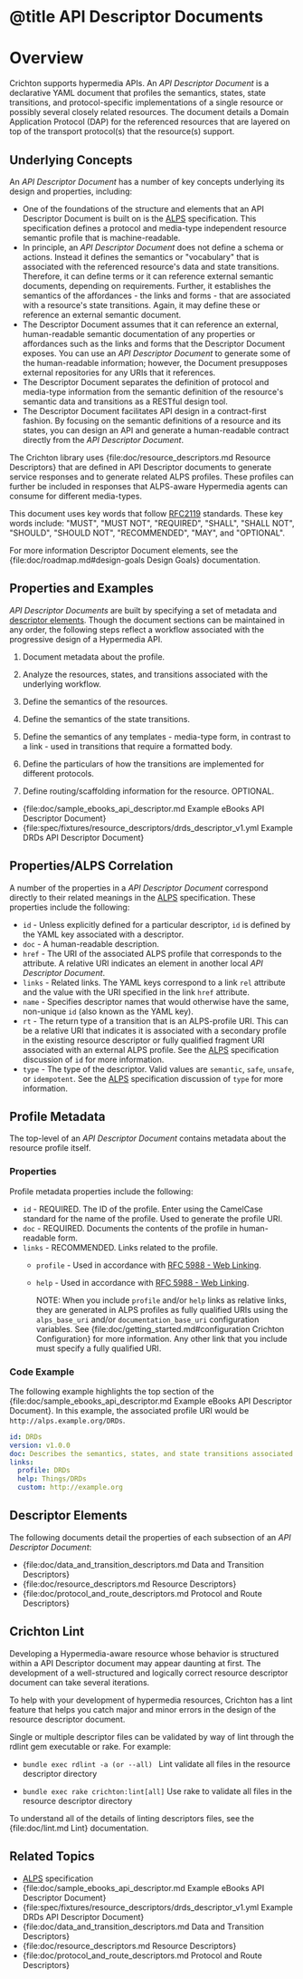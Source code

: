 # @title API Descriptor Documents

# Overview
Crichton supports hypermedia APIs. An _API Descriptor Document_ is a declarative YAML document that profiles the 
semantics, states, state transitions, and protocol-specific implementations of a single resource or possibly several 
closely related resources. The document details a Domain Application Protocol (DAP) for the referenced resources that 
are layered on top of the transport protocol(s) that the resource(s) support.

## Underlying Concepts<a name="underlying-concepts"></a> 
An _API Descriptor Document_ has a number of key concepts underlying its design and properties, including:

- One of the foundations of the structure and elements that an API Descriptor Document is built on is the 
[ALPS][] specification. This specification defines a protocol and media-type independent 
resource semantic profile that is machine-readable.
- In principle, an _API Descriptor Document_ does not define a schema or actions. Instead it defines the semantics or 
"vocabulary" that is associated with the referenced resource's data and state transitions. Therefore, it can define 
terms or it can reference external semantic documents, depending on requirements. Further, it establishes the semantics 
of the affordances - the links and forms - that are associated with a resource's state transitions. Again, it may define 
these or reference an external semantic document.
- The Descriptor Document assumes that it can reference an external, human-readable semantic documentation of any 
properties or affordances such as the links and forms that the Descriptor Document exposes. You can use an _API 
Descriptor Document_ to generate some of the human-readable information; however, the Document presupposes external 
repositories for any URIs that it references.
- The Descriptor Document separates the definition of protocol and media-type information from the semantic definition 
of the resource's semantic data and transitions as a RESTful design tool.
- The Descriptor Document facilitates API design in a contract-first fashion. By focusing on the semantic 
definitions of a resource and its states, you can design an API and generate a human-readable contract directly from 
the _API Descriptor Document_.

The Crichton library uses {file:doc/resource_descriptors.md Resource Descriptors} that are defined in API Descriptor documents to generate service responses and to generate related ALPS profiles. These profiles can further be included in responses that ALPS-aware Hypermedia agents can consume for different media-types.

This document uses key words that follow [RFC2119](http://tools.ietf.org/html/rfc2119) standards. These key words 
include: "MUST", "MUST NOT", "REQUIRED", "SHALL", "SHALL NOT", "SHOULD", "SHOULD NOT", "RECOMMENDED", "MAY", and 
"OPTIONAL".

For more information Descriptor Document elements, see the {file:doc/roadmap.md#design-goals Design Goals} documentation.

## Properties and Examples<a name="properties-and-examples"></a>
_API Descriptor Documents_ are built by specifying a set of metadata and [descriptor elements](#descriptor-elements). 
Though the document sections can be maintained in any order, the following steps reflect a workflow associated with the 
progressive design of a Hypermedia API. 

1. Document metadata about the profile.

2. Analyze the resources, states, and transitions associated with the underlying workflow.

3. Define the semantics of the resources.

4. Define the semantics of the state transitions.

5. Define the semantics of any templates - media-type form, in contrast to a link - used in transitions that require a 
formatted body.

6. Define the particulars of how the transitions are implemented for different protocols.

7. Define routing/scaffolding information for the resource. OPTIONAL.

* {file:doc/sample_ebooks_api_descriptor.md Example eBooks API Descriptor Document}
* {file:spec/fixtures/resource_descriptors/drds_descriptor_v1.yml Example DRDs API Descriptor Document}


## Properties/ALPS Correlation<a name="properties-alps-correlation"></a>
A number of the properties in a _API Descriptor Document_ correspond directly to their related meanings in the 
[ALPS][] specification. These properties include the following:

- `id` - Unless explicitly defined for a particular descriptor, `id` is defined by the YAML key associated with a 
descriptor.
- `doc` - A human-readable description.
- `href` - The URI of the associated ALPS profile that corresponds to the attribute. A relative URI indicates an element 
in another local _API Descriptor Document_.
- `links` - Related links. The YAML keys correspond to a link `rel` attribute and the value with the URI 
specified in the link `href` attribute.
- `name` - Specifies descriptor names that would otherwise have the same, non-unique `id` (also known as the YAML key).
- `rt` - The return type of a transition that is an ALPS-profile URI. This can be a relative URI that indicates it is 
associated with a secondary profile in the existing resource descriptor or fully qualified fragment URI associated 
with an external ALPS profile. See the [ALPS][] specification discussion of `id` for more information.
- `type` - The type of the descriptor. Valid values are `semantic`, `safe`, `unsafe`, or `idempotent`. See the [ALPS][] 
specification discussion of `type` for more information.

## Profile Metadata<a name="profile-metadata"></a>
The top-level of an _API Descriptor Document_ contains metadata about the resource profile itself.

### Properties<a name="properties"></a>
Profile metadata properties include the following:

- `id` - REQUIRED. The ID of the profile. Enter using the CamelCase standard for the name of the profile. Used to 
generate the profile URI.
- `doc` - REQUIRED. Documents the contents of the profile in human-readable form.
- `links` - RECOMMENDED. Links related to the profile.
  - `profile` - Used in accordance with [RFC 5988 - Web Linking](http://tools.ietf.org/html/rfc5988).
  - `help` - Used in accordance with [RFC 5988 - Web Linking](http://tools.ietf.org/html/rfc5988).

    NOTE: When you include `profile` and/or `help` links as relative links, they are generated in ALPS profiles as
fully qualified URIs using the `alps_base_uri` and/or `documentation_base_uri` configuration variables. See 
{file:doc/getting_started.md#configuration Crichton Configuration} for more information. Any other link that you 
include must specify a fully qualified URI.

### Code Example<a name="code-example"></a>
The following example highlights the top section of the 
{file:doc/sample_ebooks_api_descriptor.md Example eBooks API Descriptor Document}. In this example, the associated 
profile URI would be `http://alps.example.org/DRDs`.

```yaml
id: DRDs
version: v1.0.0
doc: Describes the semantics, states, and state transitions associated with DRDs.
links:
  profile: DRDs
  help: Things/DRDs
  custom: http://example.org
```

## Descriptor Elements<a name="descriptor-elements"></a>
The following documents detail the properties of each subsection of an _API Descriptor Document_:

* {file:doc/data_and_transition_descriptors.md Data and Transition Descriptors}
* {file:doc/resource_descriptors.md Resource Descriptors}
* {file:doc/protocol_and_route_descriptors.md Protocol and Route Descriptors}

## Crichton Lint<a name="crichton-lint"></a>
Developing a Hypermedia-aware resource whose behavior is structured within a API Descriptor document may appear 
daunting at first. The development of a well-structured and logically correct resource descriptor document can take 
several iterations.

To help with your development of hypermedia resources, Crichton has a lint feature that helps you catch major and minor errors in the design of the resource descriptor document.

Single or multiple descriptor files can be validated by way of lint through the rdlint gem executable or rake. For example:

* `bundle exec rdlint -a (or --all) ` Lint validate all files in the resource descriptor directory

* `bundle exec rake crichton:lint[all]` Use rake to validate all files in the resource descriptor directory

To understand all of the details of linting descriptors files, see the {file:doc/lint.md Lint} documentation.

## Related Topics<a name="related-topics"></a>
* [ALPS][] specification
* {file:doc/sample_ebooks_api_descriptor.md Example eBooks API Descriptor Document}
* {file:spec/fixtures/resource_descriptors/drds_descriptor_v1.yml Example DRDs API Descriptor Document}
* {file:doc/data_and_transition_descriptors.md Data and Transition Descriptors}
* {file:doc/resource_descriptors.md Resource Descriptors}
* {file:doc/protocol_and_route_descriptors.md Protocol and Route Descriptors}

[ALPS]: http://alps.io/spec/index.html
